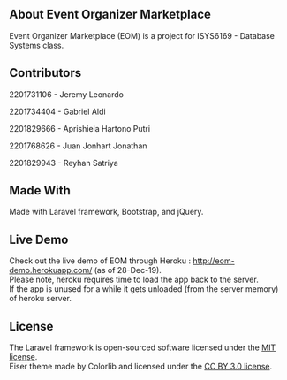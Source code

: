 ## About Event Organizer Marketplace

Event Organizer Marketplace (EOM) is a project for ISYS6169 - Database Systems class.

## Contributors

2201731106 - Jeremy Leonardo

2201734404 - Gabriel Aldi

2201829666 - Aprishiela Hartono Putri

2201768626 - Juan Jonhart Jonathan

2201829943 - Reyhan Satriya

## Made With 

Made with Laravel framework, Bootstrap, and jQuery.

## Live Demo

Check out the live demo of EOM through Heroku : http://eom-demo.herokuapp.com/ (as of 28-Dec-19).<br>
Please note, heroku requires time to load the app back to the server.<br>
If the app is unused for a while it gets unloaded (from the server memory) of heroku server.

## License

The Laravel framework is open-sourced software licensed under the [MIT license](https://opensource.org/licenses/MIT).<br>
Eiser theme made by Colorlib and licensed under the [CC BY 3.0 license](https://creativecommons.org/licenses/by/3.0).
